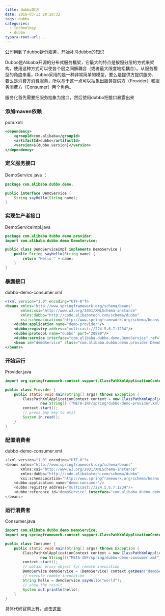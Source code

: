 ```yaml
---
title: dubbo笔记
date: 2018-03-13 20:20:32
tags: dubbo
categories:
  - technology
  - dubbo
typora-root-url: ..
---
```

公司用到了dubbo拆分服务，开始补习dubbo的知识

Dubbo是Alibaba开源的分布式服务框架，它最大的特点是按照分层的方式来架构，使用这种方式可以使各个层之间解耦合（或者最大限度地松耦合）。从服务模型的角度来看，Dubbo采用的是一种非常简单的模型，要么是提供方提供服务，要么是消费方消费服务，所以基于这一点可以抽象出服务提供方（Provider）和服务消费方（Consumer）两个角色。

服务化首先需要把服务抽象为接口，然后使用dubbo把接口暴露出来
<!--more-->
### 添加maven依赖
pom.xml
```xml
<dependency>
    <groupId>com.alibaba</groupId>
    <artifactId>dubbo</artifactId>
    <version>${dubbo.version}</version>
</dependency>
```


### 定义服务接口

DemoService.java ：
```java
package com.alibaba.dubbo.demo;

public interface DemoService {
    String sayHello(String name);
}
```

### 实现生产者接口

DemoServiceImpl.java
```java
package com.alibaba.dubbo.demo.provider;
import com.alibaba.dubbo.demo.DemoService;

public class DemoServiceImpl implements DemoService {
    public String sayHello(String name) {
        return "Hello " + name;
    }
}
```

### 暴露接口

dubbo-demo-consumer.xml
```xml
<?xml version="1.0" encoding="UTF-8"?>
<beans xmlns="http://www.springframework.org/schema/beans"
       xmlns:xsi="http://www.w3.org/2001/XMLSchema-instance"
       xmlns:dubbo="http://code.alibabatech.com/schema/dubbo"
       xsi:schemaLocation="http://www.springframework.org/schema/beans http://www.springframework.org/schema/beans/spring-beans.xsd http://code.alibabatech.com/schema/dubbo http://code.alibabatech.com/schema/dubbo/dubbo.xsd">
    <dubbo:application name="demo-provider"/>
    <dubbo:registry address="multicast://224.5.6.7:1234"/>
    <dubbo:protocol name="dubbo" port="20880"/>
    <dubbo:service interface="com.alibaba.dubbo.demo.DemoService" ref="demoService"/>
    <bean id="demoService" class="com.alibaba.dubbo.demo.provider.DemoServiceImpl"/>
</beans>
```

### 开始运行

Provider.java
```java
import org.springframework.context.support.ClassPathXmlApplicationContext;

public class Provider {
    public static void main(String[] args) throws Exception {
        ClassPathXmlApplicationContext context = new ClassPathXmlApplicationContext(
                new String[] {"META-INF/spring/dubbo-demo-provider.xml"});
        context.start();
        // press any key to exit
        System.in.read();
    }
}
```

### 配置消费者

dubbo-demo-consumer.xml
```java
<?xml version="1.0" encoding="UTF-8"?>
<beans xmlns="http://www.springframework.org/schema/beans"
       xmlns:xsi="http://www.w3.org/2001/XMLSchema-instance"
       xmlns:dubbo="http://code.alibabatech.com/schema/dubbo"
       xsi:schemaLocation="http://www.springframework.org/schema/beans http://www.springframework.org/schema/beans/spring-beans.xsd http://code.alibabatech.com/schema/dubbo http://code.alibabatech.com/schema/dubbo/dubbo.xsd">
    <dubbo:application name="demo-consumer"/>
    <dubbo:registry address="multicast://224.5.6.7:1234"/>
    <dubbo:reference id="demoService" interface="com.alibaba.dubbo.demo.DemoService"/>
</beans>
```

### 运行消费者

Consumer.java
```java
import com.alibaba.dubbo.demo.DemoService;
import org.springframework.context.support.ClassPathXmlApplicationContext;

public class Consumer {
    public static void main(String[] args) throws Exception {
        ClassPathXmlApplicationContext context = new ClassPathXmlApplicationContext(
                new String[]{"META-INF/spring/dubbo-demo-consumer.xml"});
        context.start();
        // obtain proxy object for remote invocation
        DemoService demoService = (DemoService) context.getBean("demoService");
        // execute remote invocation
        String hello = demoService.sayHello("world");
        // show the result
        System.out.println(hello);
    }
}
```
具体代码官网上有，点击[这里](https://github.com/alibaba/dubbo.git)